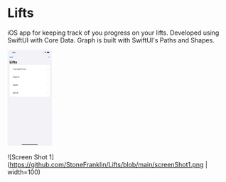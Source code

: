 # Lifts
 iOS app for keeping track of you progress on your lifts. Developed using SwiftUI with Core Data. Graph is built with SwiftUI's Paths and Shapes.
 
 <img src="https://github.com/StoneFranklin/Lifts/blob/main/screenShot1.png" width="100">
 
 ![Screen Shot 1](https://github.com/StoneFranklin/Lifts/blob/main/screenShot1.png | width=100)
 

